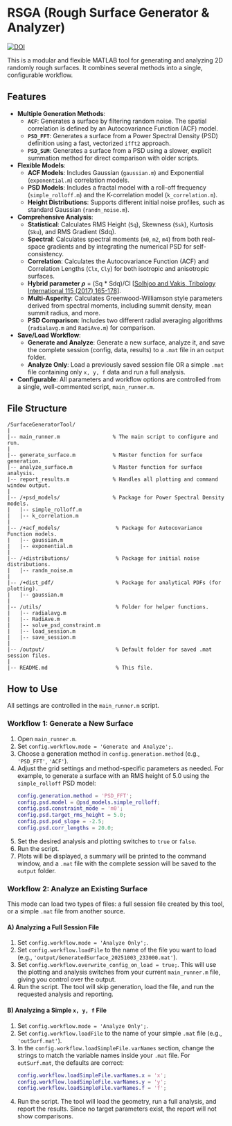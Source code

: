 # RSGA (Rough Surface Generator & Analyzer)
[![DOI](https://zenodo.org/badge/DOI/10.5281/zenodo.17341342.svg)](https://doi.org/10.5281/zenodo.17341342)


This is a modular and flexible MATLAB tool for generating and analyzing 2D randomly rough surfaces. It combines several methods into a single, configurable workflow.

## Features

- **Multiple Generation Methods**:
  - **`ACF`**: Generates a surface by filtering random noise. The spatial correlation is defined by an Autocovariance Function (ACF) model.
  - **`PSD_FFT`**: Generates a surface from a Power Spectral Density (PSD) definition using a fast, vectorized `ifft2` approach.
  - **`PSD_SUM`**: Generates a surface from a PSD using a slower, explicit summation method for direct comparison with older scripts.
- **Flexible Models**:
  - **ACF Models**: Includes Gaussian (`gaussian.m`) and Exponential (`exponential.m`) correlation models.
  - **PSD Models**: Includes a fractal model with a roll-off frequency (`simple_rolloff.m`) and the K-correlation model (`k_correlation.m`).
  - **Height Distributions**: Supports different initial noise profiles, such as standard Gaussian (`randn_noise.m`).
- **Comprehensive Analysis**:
  - **Statistical**: Calculates RMS Height (`Sq`), Skewness (`Ssk`), Kurtosis (`Sku`), and RMS Gradient (Sdq).
  - **Spectral**: Calculates spectral moments (`m0`, `m2`, `m4`) from both real-space gradients and by integrating the numerical PSD for self-consistency.
  - **Correlation**: Calculates the Autocovariance Function (ACF) and Correlation Lengths (`Clx`, `Cly`) for both isotropic and anisotropic surfaces.
  - **Hybrid parameter $\rho$** = (Sq * Sdq)/Cl [[Solhjoo and Vakis, Tribology International 115 (2017) 165-178]](https://pure.rug.nl/ws/portalfiles/portal/47462446/Chapter_5.pdf).
  - **Multi-Asperity**: Calculates Greenwood-Williamson style parameters derived from spectral moments, including summit density, mean summit radius, and more.
  - **PSD Comparison**: Includes two different radial averaging algorithms (`radialavg.m` and `RadiAve.m`) for comparison.
- **Save/Load Workflow**:
  - **Generate and Analyze**: Generate a new surface, analyze it, and save the complete session (config, data, results) to a `.mat` file in an `output` folder.
  - **Analyze Only**: Load a previously saved session file OR a simple `.mat` file containing only `x, y, f` data and run a full analysis.
- **Configurable**: All parameters and workflow options are controlled from a single, well-commented script, `main_runner.m`.

## File Structure

```
/SurfaceGeneratorTool/
|
|-- main_runner.m                 % The main script to configure and run.
|
|-- generate_surface.m            % Master function for surface generation.
|-- analyze_surface.m             % Master function for surface analysis.
|-- report_results.m              % Handles all plotting and command window output.
|
|-- /+psd_models/                 % Package for Power Spectral Density models.
|   |-- simple_rolloff.m
|   |-- k_correlation.m
|
|-- /+acf_models/                  % Package for Autocovariance Function models.
|   |-- gaussian.m
|   |-- exponential.m
|
|-- /+distributions/               % Package for initial noise distributions.
|   |-- randn_noise.m
|
|-- /+dist_pdf/                    % Package for analytical PDFs (for plotting).
|   |-- gaussian.m
|
|-- /utils/                        % Folder for helper functions.
|   |-- radialavg.m
|   |-- RadiAve.m
|   |-- solve_psd_constraint.m
|   |-- load_session.m
|   |-- save_session.m
|
|-- /output/                       % Default folder for saved .mat session files.
|
|-- README.md                      % This file.
```

## How to Use

All settings are controlled in the `main_runner.m` script.

### Workflow 1: Generate a New Surface

1.  Open `main_runner.m`.
2.  Set `config.workflow.mode = 'Generate and Analyze';`.
3.  Choose a generation method in `config.generation.method` (e.g., `'PSD_FFT'`, `'ACF'`).
4.  Adjust the grid settings and method-specific parameters as needed. For example, to generate a surface with an RMS height of 5.0 using the `simple_rolloff` PSD model:
    ```matlab
    config.generation.method = 'PSD_FFT';
    config.psd.model = @psd_models.simple_rolloff;
    config.psd.constraint_mode = 'm0';
    config.psd.target_rms_height = 5.0;
    config.psd.psd_slope = -2.5;
    config.psd.corr_lengths = 20.0;
    ```
5.  Set the desired analysis and plotting switches to `true` or `false`.
6.  Run the script.
7.  Plots will be displayed, a summary will be printed to the command window, and a `.mat` file with the complete session will be saved to the `output` folder.

### Workflow 2: Analyze an Existing Surface

This mode can load two types of files: a full session file created by this tool, or a simple `.mat` file from another source.

#### A) Analyzing a Full Session File

1.  Set `config.workflow.mode = 'Analyze Only';`.
2.  Set `config.workflow.loadFile` to the name of the file you want to load (e.g., `'output/GeneratedSurface_20251003_233000.mat'`).
3.  Set `config.workflow.overwrite_config_on_load = true;`. This will use the plotting and analysis switches from your current `main_runner.m` file, giving you control over the output.
4.  Run the script. The tool will skip generation, load the file, and run the requested analysis and reporting.

#### B) Analyzing a Simple `x, y, f` File

1.  Set `config.workflow.mode = 'Analyze Only';`.
2.  Set `config.workflow.loadFile` to the name of your simple `.mat` file (e.g., `'outSurf.mat'`).
3.  In the `config.workflow.loadSimpleFile.varNames` section, change the strings to match the variable names inside your `.mat` file. For `outSurf.mat`, the defaults are correct:
    ```matlab
    config.workflow.loadSimpleFile.varNames.x = 'x';
    config.workflow.loadSimpleFile.varNames.y = 'y';
    config.workflow.loadSimpleFile.varNames.f = 'f';
    ```
4.  Run the script. The tool will load the geometry, run a full analysis, and report the results. Since no target parameters exist, the report will not show comparisons.
